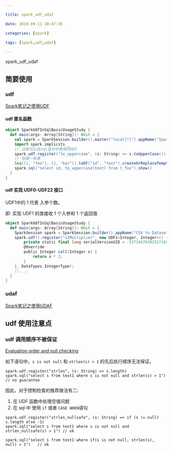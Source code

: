 ```yaml
---

title: spark_udf_udaf

date: 2019-09-11 10:47:35

categories: [spark]

tags: [spark,udf,udaf]

---
```


spark_udf_udaf

<!--more-->

## 简要使用

### udf 

[Spark笔记之使用UDF](https://www.cnblogs.com/cc11001100/p/9463909.html)

#### udf 匿名函数

```scala
object SparkUdfInSqlBasicUsageStudy {
  def main(args: Array[String]): Unit = {
    val spark = SparkSession.builder().master("local[*]").appName("SparkUdfStudy").getOrCreate()
    import spark.implicits._
    // 注册可以在sql语句中使用的UDF
    spark.udf.register("to_uppercase", (s: String) => s.toUpperCase())
    // 创建一张表
    Seq((1, "foo"), (2, "bar")).toDF("id", "text").createOrReplaceTempView("t_foo")
    spark.sql("select id, to_uppercase(text) from t_foo").show()
  }
}
```

#### udf 实现 UDF0-UDF22 接口

UDF1中的 1 代表 入参个数。

即: 实现 UDF1 的类接收 1 个入参和 1 个返回值

```scala
object SparkUdfInSqlBasicUsageStudy {
  def main(args: Array[String]): Unit = {
	SparkSession spark = SparkSession.builder().appName("CSV to Dataset").master("local").getOrCreate();
	spark.udf().register("x2Multiplier", new UDF1<Integer, Integer>() {
		private static final long serialVersionUID = -5372447039252716846L;
		@Override
		public Integer call(Integer x) {
			return x * 2;
		}
	}, DataTypes.IntegerType);
    //....
  }
}
```


### udaf

[Spark笔记之使用UDAF](https://www.cnblogs.com/cc11001100/p/9471859.html)

## udf 使用注意点

### udf 调用顺序不被保证

[Evaluation order and null checking](https://docs.databricks.com/spark/latest/spark-sql/udf-scala.html)

如下语句中，`s is not null` 和 `strlen(s) > 1` 的先后执行顺序无法保证。

```sparksql
spark.udf.register("strlen", (s: String) => s.length)
spark.sql("select s from test1 where s is not null and strlen(s) > 1") // no guarantee
```

因此，对于控制检查的推荐做法有二:

1. 在 UDF 函数中处理空值问题
2. 在 sql 中 使用 `if` 或者 `CASE WHEN`语句

```sparksql
spark.udf.register("strlen_nullsafe", (s: String) => if (s != null) s.length else -1)
spark.sql("select s from test1 where s is not null and strlen_nullsafe(s) > 1") // ok

spark.sql("select s from test1 where if(s is not null, strlen(s), null) > 1")   // ok
```

